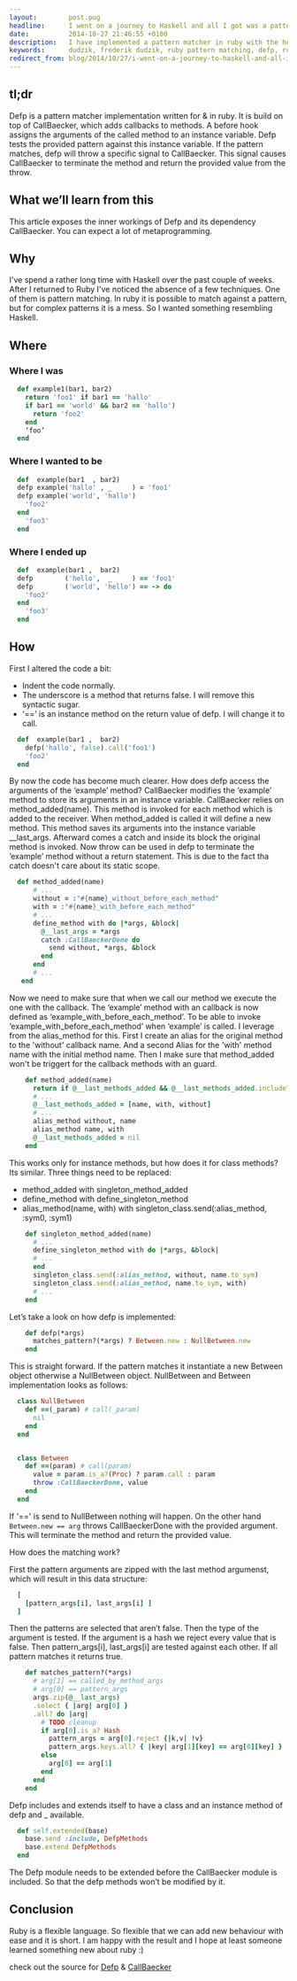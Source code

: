 ```yaml
---
layout:        post.pug
headline:      I went on a journey to Haskell and all I got was a pattern matcher for ruby
date:          2014-10-27 21:46:55 +0100
description:   I have implemented a pattern matcher in ruby with the help of metaprogramming
keywords:      dudzik, frederik dudzik, ruby pattern matching, defp, ruby metaprogramming
redirect_from: blog/2014/10/27/i-went-on-a-journey-to-haskell-and-all-i-got-was-a-pattern-matcher-for-ruby/index.html
---
```


## tl;dr


Defp is a pattern matcher implementation written for & in ruby.
It is build on top of CallBaecker, which adds callbacks to methods.
A before hook assigns the arguments of the called method to an instance variable.
Defp tests the provided pattern against this instance variable.
If the pattern matches, defp will throw a specific signal to CallBaecker.
This signal causes CallBaecker to terminate the method and return the provided value from the throw.


## What we’ll learn from this
This article exposes the inner workings of Defp and its dependency CallBaecker.
You can expect a lot of metaprogramming.




## Why
I've spend a rather long time with Haskell over the past couple of weeks.
After I returned to Ruby I've noticed the absence of a few techniques.
One of them is pattern matching. In ruby it is possible to match against a pattern,
but for complex patterns it is a mess. So I wanted something resembling Haskell.


## Where
### Where I was
```ruby
  def example1(bar1, bar2)
    return 'foo1' if bar1 == 'hallo'
    if bar1 == 'world' && bar2 == 'hallo')
      return 'foo2'
    end
    ‘foo’
  end
```


### Where I wanted to be


```ruby
  def  example(bar1  , bar2)
  defp example('hallo' , _     ) = 'foo1'
  defp example('world', 'hallo')
    'foo2'
  end
    'foo3'
  end
```


### Where I ended up
```ruby
  def  example(bar1 ,  bar2)
  defp        ('hello',  _     ) == 'foo1'
  defp        ('world', 'hello') == -> do
    'foo2'
  end
    'foo3'
  end
```


## How
First I altered the code a bit:
* Indent the code normally.
* The underscore is a method that returns false. I will remove this syntactic sugar.
* ‘==’ is an instance method on the return value of defp. I will change it to call.


```ruby
  def  example(bar1 ,  bar2)
    defp('hallo', false).call('foo1')
    'foo2'
  end
```


By now the code has become much clearer.
How does defp access the arguments of the ‘example’ method?
CallBaecker modifies the ‘example’ method to store its arguments in an instance variable.
CallBaecker relies on method_added(name). This method is invoked for each method which is added to the receiver.
When method_added is called it will define a new method.
This method saves its arguments into the instance variable __last_args.
Afterward comes a catch and inside its block the original method is invoked.
Now throw can be used in defp to terminate the ’example’ method without a return statement. This is due to the fact tha catch doesn't care about its static scope.


```ruby
  def method_added(name)
      # ...
      without = :"#{name}_without_before_each_method"
      with = :"#{name}_with_before_each_method"
      # ...
      define_method with do |*args, &block|
        @__last_args = *args
        catch :CallBaeckerDone do
          send without, *args, &block
        end
      end
      # ...
   end
```


Now we need to make sure that when we call our method we execute the one with the callback.
The ‘example’ method with an callback is now defined as ‘example_with_before_each_method’.
To be able to invoke ‘example_with_before_each_method’ when ‘example’ is called. I leverage from the alias_method for this.
First I create an alias for the original method to the 'without' callback name.
And a second Alias for the 'with' method name with the initial method name.
Then I make sure that method_added won't be triggert for the callback methods with an guard.


```ruby
    def method_added(name)
      return if @__last_methods_added && @__last_methods_added.include?(name)
      # ...
      @__last_methods_added = [name, with, without]
      # ...
      alias_method without, name
      alias_method name, with
      @__last_methods_added = nil
    end
```


This works only for instance methods, but how does it for class methods?
Its similar. Three things need to be replaced:
* method_added with singleton_method_added
* define_method  with define_singleton_method
* alias_method(name, with) with singleton_class.send(:alias_method, :sym0, :sym1)


```ruby
    def singleton_method_added(name)
      # ...
      define_singleton_method with do |*args, &block|
      # ...
      end
      singleton_class.send(:alias_method, without, name.to_sym)
      singleton_class.send(:alias_method, name.to_sym, with)
      # ...
    end
```


Let’s take a look on how defp is implemented:


```ruby
    def defp(*args)
      matches_pattern?(*args) ? Between.new : NullBetween.new
    end
```


This is straight forward. If the pattern matches it instantiate a new Between object otherwise a NullBetween object.
NullBetween and Between implementation looks as follows:


```ruby
  class NullBetween
    def ==(_param) # call(_param)
      nil
    end
  end


  class Between
    def ==(param) # call(param)
      value = param.is_a?(Proc) ? param.call : param
      throw :CallBaeckerDone, value
    end
  end
```


If '==' is send to NullBetween nothing will happen. On the other hand `Between.new == arg` throws CallBaeckerDone with the provided argument.
This will terminate the method and return the provided value.


How does the matching work?

First the pattern arguments are zipped with the last method argumenst, which will result in this data structure:


```ruby
  [
    [pattern_args[i], last_args[i] ]
  ]
```

Then the patterns are selected that aren’t false.
Then the type of the argument is tested.
If the argument is a hash we reject every value that is false.
Then pattern_args[i], last_args[i] are tested against each other.
If all pattern matches it returns true.


```ruby
    def matches_pattern?(*args)
      # arg[1] == called_by_method_args
      # arg[0] == pattern_args
      args.zip(@__last_args)
      .select { |arg| arg[0] }
      .all? do |arg|
        # TODO cleanup
        if arg[0].is_a? Hash
          pattern_args = arg[0].reject {|k,v| !v}
          pattern_args.keys.all? { |key| arg[1][key] == arg[0][key] }
        else
          arg[0] == arg[1]
        end
      end
    end
```


Defp includes and extends itself to have a class and an instance method of defp and _ available.


```ruby
  def self.extended(base)
    base.send :include, DefpMethods
    base.extend DefpMethods
  end
```


The Defp module needs to be extended before the CallBaecker module is included.
So that the defp methods won’t be modified by it.


## Conclusion


Ruby is a flexible language. So flexible that we can add new behaviour with ease and it is short. I am happy with the result and I hope at least someone learned something new about ruby :)


check out the source for [Defp](https://github.com/doodzik/defp) & [CallBaecker](https://github.com/doodzik/CallBaecker)
